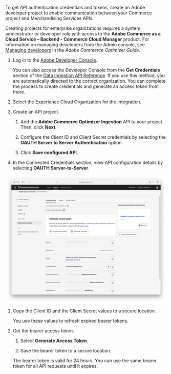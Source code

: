 To get API authentication credentials and tokens, create an Adobe developer project to enable communication between your Commerce project and Merchandising Services APIs.

<InlineAlert variant="info" slots="text" />

Creating projects for enterprise organizations requires a system administrator or developer role with access to the **Adobe Commerce as a Cloud Service – Backend - Commerce Cloud Manager** product. For information on managing developers from the Admin console, see [Managing developers](https://experienceleague.adobe.com/en/docs/commerce/optimizer/user-management) in the *Adobe Commerce Optimizer Guide*.

1. Log in to the [Adobe Developer Console](https://developer.adobe.com/console).

   You can also access the Developer Console from the **Get Credentials** section of the [Data Ingestion API Reference](https://developer.adobe.com/commerce/services/reference/rest/). If you use this method, you are automatically directed to the correct organization. You can complete the process to create credentials and generate an access token from there.

1. Select the Experience Cloud Organization for the integration.

1. Create an API project.

   1. Add the **Adobe Commerce Optimizer Ingestion** API to your project. Then, click **Next**.

   1. Configure the Client ID and Client Secret credentials by selecting the **OAUTH Server to Server Authentication** option.

   1. Click **Save configured API**.

1. In the Connected Credentials section, view API configuration details by selecting **OAUTH Server-to-Server**.

  ![Adobe developer project - Credential Details](../../pages/_images/dev-console-credential-details.png)

1. Copy the Client ID and the Client Secret values to a secure location.

   You use these values to refresh expired bearer tokens.

1. Get the bearer access token.

   1. Select **Generate Access Token**.

   1. Save the bearer token to a secure location.

   The bearer token is valid for 24 hours. You can use the same bearer token for all API requests until it expires.

